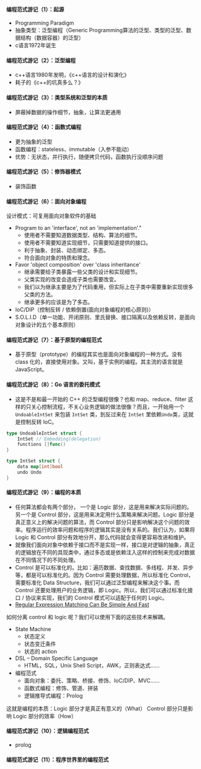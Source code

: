 #### 编程范式游记（1）：起源
- Programming Paradigm
- 抽象类型：泛型编程（Generic Programming算法的泛型、类型的泛型、数据结构（数据容器）的泛型）
- c语言1972年诞生

#### 编程范式游记（2）：泛型编程
- c++语言1980年发明，《c++语言的设计和演化》
- 耗子的《c++的坑真多么？》

#### 编程范式游记（3）：类型系统和泛型的本质
- 屏蔽掉数据的操作细节，抽象，让算法更通用

#### 编程范式游记（4）：函数式编程
- 更为抽象的泛型
- 函数编程：stateless、immutable（入参不能动）
- 优势：无状态，并行执行，随便拷贝代码，函数执行没顺序问题

#### 编程范式游记（5）：修饰器模式
- 装饰函数

#### 编程范式游记（6）：面向对象编程
设计模式：可复用面向对象软件的基础
- Program to an 'interface', not an 'implementation'."
  - 使用者不需要知道数据类型、结构、算法的细节。
  - 使用者不需要知道实现细节，只需要知道提供的接口。
  - 利于抽象、封装、动态绑定、多态。
  - 符合面向对象的特质和理念。
- Favor 'object composition' over 'class inheritance'
  - 继承需要给子类暴露一些父类的设计和实现细节。
  - 父类实现的改变会造成子类也需要改变。
  - 我们以为继承主要是为了代码重用，但实际上在子类中需要重新实现很多父类的方法。 
  - 继承更多的应该是为了多态。
- IoC/DIP（控制反转 / 依赖倒置(面向对象编程的核心原则)）
- S.O.L.I.D（单一功能、开闭原则、里氏替换、接口隔离以及依赖反转，是面向对象设计的五个基本原则）

#### 编程范式游记（7）：基于原型的编程范式
- 基于原型（prototype）的编程其实也是面向对象编程的一种方式。没有 class 化的，直接使用对象。又叫，基于实例的编程。其主流的语言就是 JavaScript。

#### 编程范式游记（8）：Go 语言的委托模式
- 这是不是和最一开始的 C++ 的泛型编程很像？也和 map、reduce、filter 这样的只关心控制流程，不关心业务逻辑的做法很像？而且，一开始用一个 `UndoableIntSet` 来包装 `IntSet` 类，到反过来在 `IntSet` 里依赖`Undo`类，这就是控制反转 IoC。

```go
type UndoableIntSet struct {
    IntSet // Embedding(delegation)
    functions []func()
}

type IntSet struct {
    data map[int]bool
    undo Undo
}
```

#### 编程范式游记（9）：编程的本质
- 任何算法都会有两个部分， 一个是 Logic 部分，这是用来解决实际问题的。另一个是 Control 部分，这是用来决定用什么策略来解决问题。Logic 部分是真正意义上的解决问题的算法，而 Control 部分只是影响解决这个问题的效率。程序运行的效率问题和程序的逻辑其实是没有关系的。我们认为，如果将 Logic 和 Control 部分有效地分开，那么代码就会变得更容易改进和维护。
- 就像我们面向对象中依赖于接口而不是实现一样，接口是对逻辑的抽象，真正的逻辑放在不同的具现类中，通过多态或是依赖注入这样的控制来完成对数据在不同情况下的不同处理。
- Control 是可以标准化的。比如：遍历数据、查找数据、多线程、并发、异步等，都是可以标准化的。因为 Control 需要处理数据，所以标准化 Control，需要标准化 Data Structure，我们可以通过泛型编程来解决这个事。而 Control 还要处理用户的业务逻辑，即 Logic。所以，我们可以通过标准化接口 / 协议来实现，我们的 Control 模式可以适配于任何的 Logic。
- [Regular Expression Matching Can Be Simple And Fast](https://swtch.com/~rsc/regexp/regexp1.html)

如何分离 control 和 logic 呢？我们可以使用下面的这些技术来解耦。 
- State Machine
  - 状态定义
  - 状态变迁条件
  - 状态的 action
- DSL – Domain Specific Language
  - HTML，SQL，Unix Shell Script，AWK，正则表达式……
- 编程范式
  - 面向对象：委托、策略、桥接、修饰、IoC/DIP、MVC……
  - 函数式编程：修饰、管道、拼装
  - 逻辑推导式编程：Prolog

这就是编程的本质：Logic 部分才是真正有意义的（What） Control 部分只是影响 Logic 部分的效率（How）

#### 编程范式游记（10）：逻辑编程范式
- prolog

#### 编程范式游记（11）：程序世界里的编程范式
